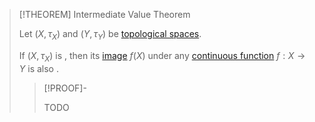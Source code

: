 >[!THEOREM] Intermediate Value Theorem
>
>Let $(X, \tau_X)$ and $(Y, \tau_Y)$ be [topological spaces](../Topological%20Spaces/Topological%20Space.md).
>
>If $(X, \tau_X)$ is [](Connectedness.md#^connected-space), then its [image](../../Analysis/Functions/Function.md) $f(X)$ under any [continuous function](../Continuity/Continuity.md) $f: X \to Y$ is also [](Connectedness.md#^connected-subset).
>
>>[!PROOF]-
>>
>>TODO
>>
>